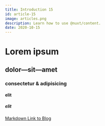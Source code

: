 ```yaml
---
title: Introduction 15
id: article-15
image: articles.png
description: Learn how to use @nuxt/content.
date: 2020-10-15
---
```


# Lorem ipsum
## dolor—sit—amet
### consectetur &amp; adipisicing
#### elit
##### elit

[Markdown Link to Blog](/articles)